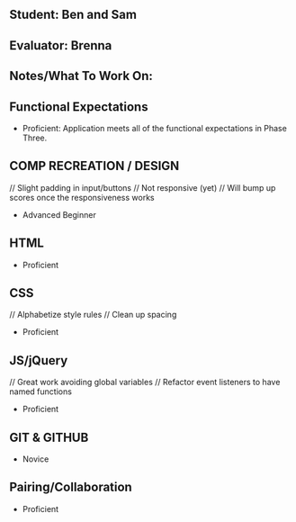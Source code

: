 ## Student: Ben and Sam
## Evaluator: Brenna
## Notes/What To Work On:

## Functional Expectations

* Proficient: Application meets all of the functional expectations in Phase Three.

## COMP RECREATION / DESIGN
// Slight padding in input/buttons
// Not responsive (yet) // Will bump up scores once the responsiveness works

* Advanced Beginner  
<!-- * Proficient   -->

## HTML

* Proficient  

## CSS
// Alphabetize style rules
// Clean up spacing

* Proficient  

## JS/jQuery
// Great work avoiding global variables
// Refactor event listeners to have named functions

* Proficient  

## GIT & GITHUB

* Novice  


## Pairing/Collaboration

* Proficient  
